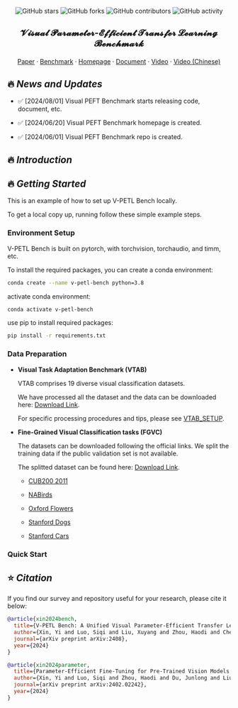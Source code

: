 <div align=center>
<p>
 
 ![GitHub stars](https://img.shields.io/github/stars/synbol/Parameter-Efficient-Transfer-Learning-Benchmark.svg?color=red&style=for-the-badge) 
 ![GitHub forks](https://img.shields.io/github/forks/synbol/Parameter-Efficient-Transfer-Learning-Benchmark.svg?style=for-the-badge) 
 ![GitHub contributors](https://img.shields.io/github/contributors/synbol/Parameter-Efficient-Transfer-Learning-Benchmark.svg?style=for-the-badge) 
 ![GitHub activity](https://img.shields.io/github/last-commit/synbol/Parameter-Efficient-Transfer-Learning-Benchmark?style=for-the-badge) 
</p>
</div>

## <p style="font-size: 20px;" align=center>𝓥𝓲𝓼𝓾𝓪𝓵 𝓟𝓪𝓻𝓪𝓶𝓮𝓽𝓮𝓻-𝓔𝓯𝓯𝓲𝓬𝓲𝓮𝓷𝓽 𝓣𝓻𝓪𝓷𝓼𝓯𝓮𝓻 𝓛𝓮𝓪𝓻𝓷𝓲𝓷𝓰 𝓑𝓮𝓷𝓬𝓱𝓶𝓪𝓻𝓴</p>



<div align="center">
  <p align="center">
    <a href="[111](111)">Paper</a>
    ·
    <a href="https://github.com/synbol/Parameter-Efficient-Transfer-Learning-Benchmark">Benchmark</a>
    ·
    <a href="https://v-petl-bench.github.io/">Homepage</a>
    ·
    <a href="">Document</a>
    ·
    <a href="[111](111)">Video</a>
    ·
    <a href="[111](111)">Video (Chinese)</a>
  </p>
</div>

## 🔥 <span id="head1"> *News and Updates* </span>

* ✅ [2024/08/01] Visual PEFT Benchmark starts releasing code, document, etc.

* ✅ [2024/06/20] Visual PEFT Benchmark homepage is created.

* ✅ [2024/06/01] Visual PEFT Benchmark repo is created.


## 🔥 <span id="head1"> *Introduction* </span>

## 🔥 <span id="head1"> *Getting Started* </span>

This is an example of how to set up V-PETL Bench locally. 

To get a local copy up, running follow these simple example steps.

### Environment Setup

V-PETL Bench is built on pytorch, with torchvision, torchaudio, and timm, etc.

To install the required packages, you can create a conda environment:

```sh
conda create --name v-petl-bench python=3.8
```

activate conda environment:

```sh
conda activate v-petl-bench
```

use pip to install required packages:

```sh
pip install -r requirements.txt
```

### Data Preparation

- **Visual Task Adaptation Benchmark (VTAB)**

    VTAB comprises 19 diverse visual classification datasets. 

    We have processed all the dataset and the data can be downloaded here: [Download Link]().

    For specific processing procedures and tips, please see [VTAB_SETUP]().

- **Fine-Grained Visual Classification tasks (FGVC)**

    The datasets can be downloaded following the official links. We split the training data if the public validation set is not available.

    The splitted dataset can be found here: [Download Link]().
  
     - [CUB200 2011](https://data.caltech.edu/records/65de6-vp158)
   
     - [NABirds](http://info.allaboutbirds.org/nabirds/)
   
     - [Oxford Flowers](https://www.robots.ox.ac.uk/~vgg/data/flowers/)
   
     - [Stanford Dogs](http://vision.stanford.edu/aditya86/ImageNetDogs/main.html)
   
     - [Stanford Cars](https://ai.stanford.edu/~jkrause/cars/car_dataset.html) 

### Quick Start




## ⭐ <span id="head1"> *Citation* </span>

If you find our survey and repository useful for your research, please cite it below:

```bibtex
@article{xin2024bench,
  title={V-PETL Bench: A Unified Visual Parameter-Efficient Transfer Learning Benchmark},
  author={Xin, Yi and Luo, Siqi and Liu, Xuyang and Zhou, Haodi and Cheng, Xinyu, etc},
  journal={arXiv preprint arXiv:2408},
  year={2024}
}

@article{xin2024parameter,
  title={Parameter-Efficient Fine-Tuning for Pre-Trained Vision Models: A Survey},
  author={Xin, Yi and Luo, Siqi and Zhou, Haodi and Du, Junlong and Liu, Xiaohong and Fan, Yue and Li, Qing and Du, Yuntao},
  journal={arXiv preprint arXiv:2402.02242},
  year={2024}
}

```


